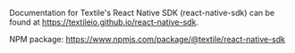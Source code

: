 Documentation for Textile's React Native SDK (react-native-sdk) can be found at https://textileio.github.io/react-native-sdk.

NPM package: https://www.npmjs.com/package/@textile/react-native-sdk
